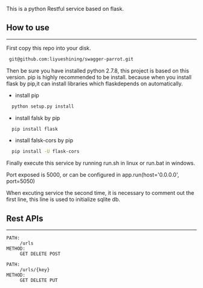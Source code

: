 This is a python Restful service based on flask.

## How to use
***
  First copy this repo into your disk.
  ```bash
   git@github.com:liyueshining/swagger-parrot.git
  ```
  Then be sure you have installed python 2.7.8, this project is based on this version.
  pip is highly recommended to be install. because when you install flask by pip,it can install libraries which flaskdepends on automatically.
  - install pip
  
  ```bash
    python setup.py install
  ```
  - install falsk by pip
  ```bash
    pip install flask
  ```
  
  - install falsk-cors by pip
  ```bash
    pip install -U flask-cors
  ```
  
  Finally execute this service by running run.sh in linux or run.bat in windows.
  
  Port exposed is 5000, or can be configured in app.run(host='0.0.0.0', port=5050)
  
  When excuting service the second time, it is necessary to comment out the first line, this line is used to initialize sqlite db.
  
## Rest APIs
***
    PATH:
         /urls
    METHOD:
         GET DELETE POST

    PATH:
         /urls/{key}
    METHOD:
         GET DELETE PUT
